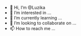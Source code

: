 - 👋 Hi, I’m @Luzika
- 👀 I’m interested in ...
- 🌱 I’m currently learning ...
- 💞️ I’m looking to collaborate on ...
- 📫 How to reach me ...

<!---
Luzika/Luzika is a ✨ special ✨ repository because its `README.md` (this file) appears on your GitHub profile.
You can click the Preview link to take a look at your changes.
--->
